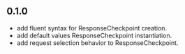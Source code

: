 

0.1.0
-------

* add fluent syntax for ResponseCheckpoint creation.
* add default values ResponseCheckpoint  instantiation.
* add request selection behavior to ResponseCheckpoint.